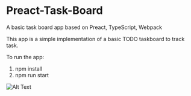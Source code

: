 # Preact-Task-Board
A basic task board app based on Preact, TypeScript, Webpack


This app is a simple implementation of a basic TODO taskboard to track task. 

To run the app:
1. npm install
2. npm run start

![Alt Text](https://media.giphy.com/media/4NiFa9oi61NDTwCaG5/giphy.gif)